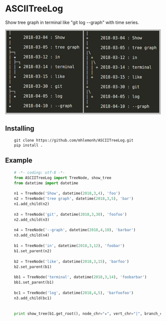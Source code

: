 
# ASCIITreeLog

Show tree graph in terminal like "git log --graph" with time series.

![Preview](./image/screen_shot.JPG)

## Installing

```
    git clone https://github.com/mhlemonh/ASCIITreeLog.git
    pip install . 
```
## Example

```python
    # -*- coding: utf-8 -*-
    from ASCIITreeLog import TreeNode, show_tree
    from datetime import datetime
    
    n1 = TreeNode('Show', datetime(2018,3,4), 'foo')
    n2 = TreeNode('tree graph', datetime(2018,3,5), 'bar')
    n1.add_child(n2)

    n3 = TreeNode('git', datetime(2018,3,30), 'foofoo')
    n2.add_child(n3)

    n4 = TreeNode('--graph', datetime(2018,4,10), 'barbar')
    n3.add_child(n4)

    b1 = TreeNode('in', datetime(2018,3,12), 'foobar')
    b1.set_parent(n2)

    b2 = TreeNode('like', datetime(2018,3,15), 'barfoo')
    b2.set_parent(b1)

    bb1 = TreeNode('terminal', datetime(2018,3,14), 'foobarbar')
    bb1.set_parent(b1)

    bc1 = TreeNode('log', datetime(2018,4,5), 'barfoofoo')
    n3.add_child(bc1)


    print show_tree(b1.get_root(), node_chr="★", vert_chr="|", branch_chr="├─┐")
```
